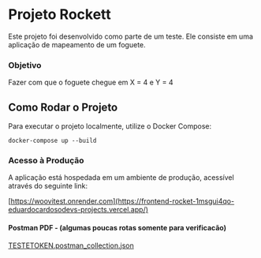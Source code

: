 <h1>Projeto Rockett</h1>
Este projeto foi desenvolvido como parte de um teste. Ele consiste em uma aplicação de mapeamento de um foguete.

<h3>Objetivo</h3>
Fazer com que o foguete chegue em X = 4 e Y = 4

<h2>Como Rodar o Projeto</h2>
Para executar o projeto localmente, utilize o Docker Compose:

`docker-compose up --build`

<h3>Acesso à Produção</h3>
A aplicação está hospedada em um ambiente de produção, acessível através do seguinte link:

[https://woovitest.onrender.com](https://frontend-rocket-1msgui4qo-eduardocardosodevs-projects.vercel.app/)

<h4>Postman PDF - (algumas poucas rotas somente para verificacão)</h4>

[TESTETOKEN.postman_collection.json](https://github.com/user-attachments/files/16202919/TESTETOKEN.postman_collection.json)
